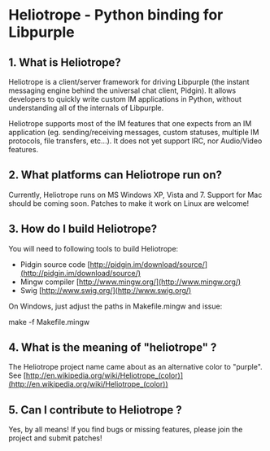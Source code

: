 # Heliotrope - Python binding for Libpurple

## 1. What is Heliotrope?

Heliotrope is a client/server framework for driving Libpurple (the instant messaging engine behind the universal chat client, Pidgin).
It allows developers to quickly write custom IM applications in Python, without understanding all of the internals of Libpurple.

Heliotrope supports most of the IM features that one expects from an IM application (eg. sending/receiving messages, custom statuses,
multiple IM protocols, file transfers, etc...).  It does not yet support IRC, nor Audio/Video features.

## 2. What platforms can Heliotrope run on?

Currently, Heliotrope runs on MS Windows XP, Vista and 7.  Support for Mac should be coming soon.  Patches to make it work on Linux
are welcome!

## 3. How do I build Heliotrope?

You will need to following tools to build Heliotrope:

- Pidgin source code [http://pidgin.im/download/source/](http://pidgin.im/download/source/)
- Mingw compiler [http://www.mingw.org/](http://www.mingw.org/)
- Swig [http://www.swig.org/](http://www.swig.org/)

On Windows, just adjust the paths in Makefile.mingw and issue:

  make -f Makefile.mingw

## 4. What is the meaning of "heliotrope" ?

The Heliotrope project name came about as an alternative color to "purple". See [http://en.wikipedia.org/wiki/Heliotrope_(color)](http://en.wikipedia.org/wiki/Heliotrope_(color))

## 5. Can I contribute to Heliotrope ?

Yes, by all means! If you find bugs or missing features, please join the project and submit patches!

